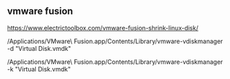 ## vmware fusion
https://www.electrictoolbox.com/vmware-fusion-shrink-linux-disk/

/Applications/VMware\ Fusion.app/Contents/Library/vmware-vdiskmanager -d "Virtual Disk.vmdk"

/Applications/VMware\ Fusion.app/Contents/Library/vmware-vdiskmanager -k "Virtual Disk.vmdk"

